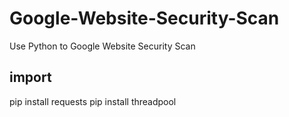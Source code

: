 # Google-Website-Security-Scan
Use Python to Google Website Security Scan

## import
pip install requests
pip install threadpool

